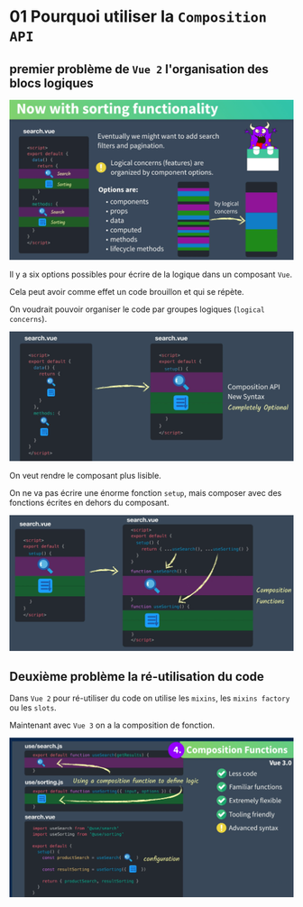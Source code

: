 # 01 Pourquoi utiliser la `Composition API`

## premier problème de `Vue 2` l'organisation des blocs logiques

<img src="assets/why-using-composition-api.png" alt="why-using-composition-api" style="zoom:50%;" />

Il y a six options possibles pour écrire de la logique dans un composant `Vue`.

Cela peut avoir comme effet un code brouillon et qui se répète.

On voudrait pouvoir organiser le code par groupes logiques (`logical concerns`).

<img src="assets/new-syntax-completly-optionnal.png" alt="new-syntax-completly-optionnal" style="zoom: 67%;" />

On veut rendre le composant plus lisible.

On ne va pas écrire une énorme fonction `setup`, mais composer avec des fonctions écrites en dehors du composant.

<img src="assets/setup-composition-function.png" alt="setup-composition-function" style="zoom:67%;" />



## Deuxième problème la ré-utilisation du code

Dans `Vue 2` pour ré-utiliser du code on utilise les `mixins`, les `mixins factory` ou les `slots`.

Maintenant avec `Vue 3` on a la composition de fonction.

<img src="assets/vue-three-compose-function-forever.png" alt="vue-three-compose-function-forever" style="zoom:67%;" />

